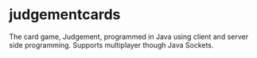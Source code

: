 # judgementcards
The card game, Judgement, programmed in Java using client and server side programming. Supports multiplayer though Java Sockets.
